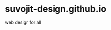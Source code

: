 # suvojit-design.github.io
web design for all
<!DOCTYPE html>
<html lang = "en">
  <head>
    <meta charset="UTF-8">
    <title>Web for all</title>
    <link rel="icon" href="http://www.pngall.com/wp-content/uploads/5/Explosion-Boom.png">
  </head>
  </htmk>
